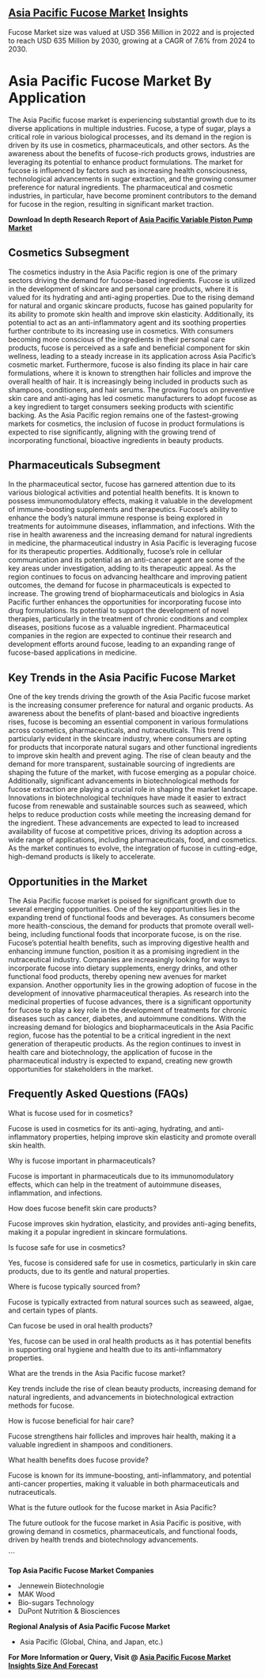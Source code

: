 <h2><a href="https://www.verifiedmarketreports.com/download-sample/?rid=510809&amp;utm_source=Github-Feb&amp;utm_medium=219" target="_blank">Asia Pacific Fucose Market</a> Insights</h2><p>Fucose Market size was valued at USD 356 Million in 2022 and is projected to reach USD 635 Million by 2030, growing at a CAGR of 7.6% from 2024 to 2030.</p><p><h1>Asia Pacific Fucose Market By Application</h1> <p>The Asia Pacific fucose market is experiencing substantial growth due to its diverse applications in multiple industries. Fucose, a type of sugar, plays a critical role in various biological processes, and its demand in the region is driven by its use in cosmetics, pharmaceuticals, and other sectors. As the awareness about the benefits of fucose-rich products grows, industries are leveraging its potential to enhance product formulations. The market for fucose is influenced by factors such as increasing health consciousness, technological advancements in sugar extraction, and the growing consumer preference for natural ingredients. The pharmaceutical and cosmetic industries, in particular, have become prominent contributors to the demand for fucose in the region, resulting in significant market traction. <p><strong>Download In depth Research Report of <a href="https://www.verifiedmarketreports.com/download-sample/?rid=236118&amp;utm_source=Pulse-Dec&amp;utm_medium=219" target="_blank">Asia Pacific Variable Piston Pump Market</a></strong></p></p> <h2>Cosmetics Subsegment</h2> <p>The cosmetics industry in the Asia Pacific region is one of the primary sectors driving the demand for fucose-based ingredients. Fucose is utilized in the development of skincare and personal care products, where it is valued for its hydrating and anti-aging properties. Due to the rising demand for natural and organic skincare products, fucose has gained popularity for its ability to promote skin health and improve skin elasticity. Additionally, its potential to act as an anti-inflammatory agent and its soothing properties further contribute to its increasing use in cosmetics. With consumers becoming more conscious of the ingredients in their personal care products, fucose is perceived as a safe and beneficial component for skin wellness, leading to a steady increase in its application across Asia Pacific’s cosmetic market. Furthermore, fucose is also finding its place in hair care formulations, where it is known to strengthen hair follicles and improve the overall health of hair. It is increasingly being included in products such as shampoos, conditioners, and hair serums. The growing focus on preventive skin care and anti-aging has led cosmetic manufacturers to adopt fucose as a key ingredient to target consumers seeking products with scientific backing. As the Asia Pacific region remains one of the fastest-growing markets for cosmetics, the inclusion of fucose in product formulations is expected to rise significantly, aligning with the growing trend of incorporating functional, bioactive ingredients in beauty products. <h2>Pharmaceuticals Subsegment</h2> <p>In the pharmaceutical sector, fucose has garnered attention due to its various biological activities and potential health benefits. It is known to possess immunomodulatory effects, making it valuable in the development of immune-boosting supplements and therapeutics. Fucose’s ability to enhance the body’s natural immune response is being explored in treatments for autoimmune diseases, inflammation, and infections. With the rise in health awareness and the increasing demand for natural ingredients in medicine, the pharmaceutical industry in Asia Pacific is leveraging fucose for its therapeutic properties. Additionally, fucose’s role in cellular communication and its potential as an anti-cancer agent are some of the key areas under investigation, adding to its therapeutic appeal. As the region continues to focus on advancing healthcare and improving patient outcomes, the demand for fucose in pharmaceuticals is expected to increase. The growing trend of biopharmaceuticals and biologics in Asia Pacific further enhances the opportunities for incorporating fucose into drug formulations. Its potential to support the development of novel therapies, particularly in the treatment of chronic conditions and complex diseases, positions fucose as a valuable ingredient. Pharmaceutical companies in the region are expected to continue their research and development efforts around fucose, leading to an expanding range of fucose-based applications in medicine. <h2>Key Trends in the Asia Pacific Fucose Market</h2> <p>One of the key trends driving the growth of the Asia Pacific fucose market is the increasing consumer preference for natural and organic products. As awareness about the benefits of plant-based and bioactive ingredients rises, fucose is becoming an essential component in various formulations across cosmetics, pharmaceuticals, and nutraceuticals. This trend is particularly evident in the skincare industry, where consumers are opting for products that incorporate natural sugars and other functional ingredients to improve skin health and prevent aging. The rise of clean beauty and the demand for more transparent, sustainable sourcing of ingredients are shaping the future of the market, with fucose emerging as a popular choice. Additionally, significant advancements in biotechnological methods for fucose extraction are playing a crucial role in shaping the market landscape. Innovations in biotechnological techniques have made it easier to extract fucose from renewable and sustainable sources such as seaweed, which helps to reduce production costs while meeting the increasing demand for the ingredient. These advancements are expected to lead to increased availability of fucose at competitive prices, driving its adoption across a wide range of applications, including pharmaceuticals, food, and cosmetics. As the market continues to evolve, the integration of fucose in cutting-edge, high-demand products is likely to accelerate. <h2>Opportunities in the Market</h2> <p>The Asia Pacific fucose market is poised for significant growth due to several emerging opportunities. One of the key opportunities lies in the expanding trend of functional foods and beverages. As consumers become more health-conscious, the demand for products that promote overall well-being, including functional foods that incorporate fucose, is on the rise. Fucose’s potential health benefits, such as improving digestive health and enhancing immune function, position it as a promising ingredient in the nutraceutical industry. Companies are increasingly looking for ways to incorporate fucose into dietary supplements, energy drinks, and other functional food products, thereby opening new avenues for market expansion. Another opportunity lies in the growing adoption of fucose in the development of innovative pharmaceutical therapies. As research into the medicinal properties of fucose advances, there is a significant opportunity for fucose to play a key role in the development of treatments for chronic diseases such as cancer, diabetes, and autoimmune conditions. With the increasing demand for biologics and biopharmaceuticals in the Asia Pacific region, fucose has the potential to be a critical ingredient in the next generation of therapeutic products. As the region continues to invest in health care and biotechnology, the application of fucose in the pharmaceutical industry is expected to expand, creating new growth opportunities for stakeholders in the market. <h2>Frequently Asked Questions (FAQs)</h2> <p>What is fucose used for in cosmetics?</p> <p>Fucose is used in cosmetics for its anti-aging, hydrating, and anti-inflammatory properties, helping improve skin elasticity and promote overall skin health.</p> <p>Why is fucose important in pharmaceuticals?</p> <p>Fucose is important in pharmaceuticals due to its immunomodulatory effects, which can help in the treatment of autoimmune diseases, inflammation, and infections.</p> <p>How does fucose benefit skin care products?</p> <p>Fucose improves skin hydration, elasticity, and provides anti-aging benefits, making it a popular ingredient in skincare formulations.</p> <p>Is fucose safe for use in cosmetics?</p> <p>Yes, fucose is considered safe for use in cosmetics, particularly in skin care products, due to its gentle and natural properties.</p> <p>Where is fucose typically sourced from?</p> <p>Fucose is typically extracted from natural sources such as seaweed, algae, and certain types of plants.</p> <p>Can fucose be used in oral health products?</p> <p>Yes, fucose can be used in oral health products as it has potential benefits in supporting oral hygiene and health due to its anti-inflammatory properties.</p> <p>What are the trends in the Asia Pacific fucose market?</p> <p>Key trends include the rise of clean beauty products, increasing demand for natural ingredients, and advancements in biotechnological extraction methods for fucose.</p> <p>How is fucose beneficial for hair care?</p> <p>Fucose strengthens hair follicles and improves hair health, making it a valuable ingredient in shampoos and conditioners.</p> <p>What health benefits does fucose provide?</p> <p>Fucose is known for its immune-boosting, anti-inflammatory, and potential anti-cancer properties, making it valuable in both pharmaceuticals and nutraceuticals.</p> <p>What is the future outlook for the fucose market in Asia Pacific?</p> <p>The future outlook for the fucose market in Asia Pacific is positive, with growing demand in cosmetics, pharmaceuticals, and functional foods, driven by health trends and biotechnology advancements.</p> ```</p><p><strong>Top Asia Pacific Fucose Market Companies</strong></p><div data-test-id=""><p><li>Jennewein Biotechnologie</li><li> MAK Wood</li><li> Bio-sugars Technology</li><li> DuPont Nutrition & Biosciences</li></p><div><strong>Regional Analysis of&nbsp;Asia Pacific Fucose Market</strong></div><ul><li dir="ltr"><p dir="ltr">Asia Pacific (Global, China, and Japan, etc.)</p></li></ul><p><strong>For More Information or Query, Visit @&nbsp;</strong><strong><a href="https://www.verifiedmarketreports.com/product/fucose-market-size-and-forecast/?utm_source=Github-Feb&amp;utm_medium=219" target="_blank">Asia Pacific Fucose Market Insights Size And Forecast</a></strong></p></div><h2>&nbsp;</h2><div data-test-id="">&nbsp;</div>
